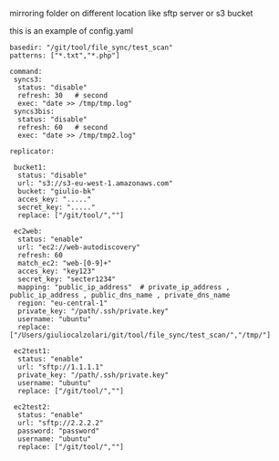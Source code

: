mirroring folder on different location like sftp server or s3 bucket


this is an example of config.yaml

	basedir: "/git/tool/file_sync/test_scan"
	patterns: ["*.txt","*.php"]

	command:
	 syncs3:
	  status: "disable"
	  refresh: 30   # second
	  exec: "date >> /tmp/tmp.log"
	 syncs3bis:
	  status: "disable"
	  refresh: 60   # second
	  exec: "date >> /tmp/tmp2.log"

	replicator:

	 bucket1:
	  status: "disable"
	  url: "s3://s3-eu-west-1.amazonaws.com"
	  bucket: "giulio-bk"
	  acces_key: "....."
	  secret_key: "....."
	  replace: ["/git/tool/",""] 

	 ec2web:
	  status: "enable"
	  url: "ec2://web-autodiscovery"
	  refresh: 60
	  match_ec2: "web-[0-9]+"
	  acces_key: "key123"
	  secret_key: "secter1234"
  	  mapping: "public_ip_address"  # private_ip_address , public_ip_address , public_dns_name , private_dns_name 
      region: "eu-central-1"
      private_key: "/path/.ssh/private.key"
      username: "ubuntu"
      replace: ["/Users/giuliocalzolari/git/tool/file_sync/test_scan/","/tmp/"]

	 ec2test1:
	  status: "enable"
	  url: "sftp://1.1.1.1"
	  private_key: "/path/.ssh/private.key"
	  username: "ubuntu"
	  replace: ["/git/tool/",""] 

	 ec2test2:
	  status: "enable"
	  url: "sftp://2.2.2.2"
	  password: "password"
	  username: "ubuntu"
	  replace: ["/git/tool/",""] 




